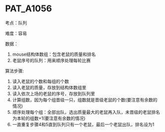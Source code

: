 # PAT_A1056

考点：队列

难度：容易

数据：
1. mouse结构体数组：包含老鼠的质量和排名
2. 老鼠序号的队列：用来顺序处理每轮比赛

算法步骤:
1. 读入老鼠的个数和每组的个数
2. 读入老鼠的质量，存放到结构体数组里
3. 读入依次上场的老鼠的序号，存放到队列里
4. 计算组数，因为每个组晋级一只，组数就是晋级老鼠的个数(要注意有余数的情况)
5. 顺序处理每个组：全部出队，选出质量最大的老鼠再入队，未晋级的老鼠排名为本轮的组数+1(要注意有余数的情况)
6. 一直重复步骤4和5直到队列只有一个老鼠，最后一个老鼠出队，排名设为1

